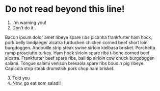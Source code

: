 # Do not read beyond this line!

1. I'm warning you!
1. Don't do it..

Bacon ipsum dolor amet ribeye spare ribs picanha frankfurter ham hock, pork belly landjaeger alcatra turducken chicken corned beef short loin burgdoggen. Andouille strip steak swine sirloin kielbasa brisket. Porchetta rump prosciutto turkey. Ham hock sirloin spare ribs t-bone corned beef alcatra. Frankfurter beef spare ribs, ball tip sirloin cow chuck burgdoggen salami. Tongue salami venison bresaola spare ribs boudin pig ribeye. Capicola strip steak drumstick pork chop ham brisket.

3. Told you
1. Now, go eat som salad!!